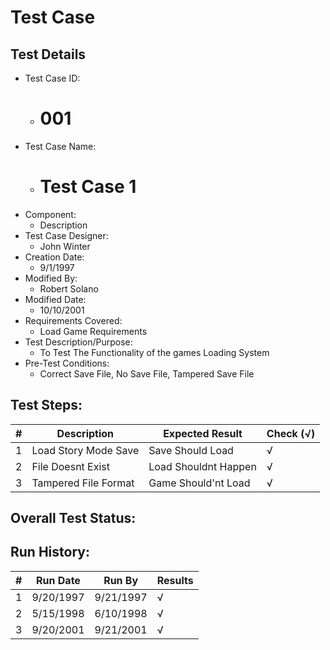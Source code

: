 # Test Case 

## Test Details

* Test Case ID:
  * # 001
* Test Case Name:
  * # Test Case 1
* Component: 
  * Description
* Test Case Designer:
  * John Winter
* Creation Date:
  * 9/1/1997
* Modified By:
  * Robert Solano
* Modified Date:
  * 10/10/2001
* Requirements Covered:
  * Load Game Requirements
* Test Description/Purpose:
  * To Test The Functionality of the games Loading System
* Pre-Test Conditions:
  * Correct Save File, No Save File, Tampered Save File
## Test Steps: 
| # | Description | Expected Result | Check (√) |
| --- | --- | --- | --- |
| 1 |Load Story Mode Save | Save Should Load | √ |			
| 2 | File Doesnt Exist| Load Shouldnt Happen | √ |			
| 3 | Tampered File Format| Game Should'nt Load | √ |			


## Overall Test Status:



## Run History:
| # |	Run Date |	Run By |	Results |
| --- | --- | --- | --- |
| 1 |9/20/1997 | 9/21/1997| √ |			
| 2 |5/15/1998 |6/10/1998 |√ |			
| 3 |9/20/2001 | 9/21/2001| √ |			

